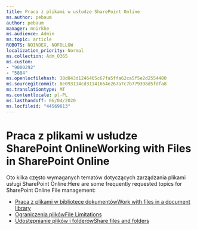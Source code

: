 ```yaml
---
title: Praca z plikami w usłudze SharePoint Online
ms.author: pebaum
author: pebaum
manager: mnirkhe
ms.audience: Admin
ms.topic: article
ROBOTS: NOINDEX, NOFOLLOW
localization_priority: Normal
ms.collection: Adm_O365
ms.custom:
- "9000292"
- "5804"
ms.openlocfilehash: 38d843d1246465c67fa5ffa62ca5f5e2d2554480
ms.sourcegitcommit: 8e093114cd31141664e267a7c7b779398d5fdfa8
ms.translationtype: MT
ms.contentlocale: pl-PL
ms.lasthandoff: 06/04/2020
ms.locfileid: "44569813"
---
```

# <a name="working-with-files-in-sharepoint-online"></a><span data-ttu-id="381e0-102">Praca z plikami w usłudze SharePoint Online</span><span class="sxs-lookup"><span data-stu-id="381e0-102">Working with Files in SharePoint Online</span></span>

<span data-ttu-id="381e0-103">Oto kilka często wymaganych tematów dotyczących zarządzania plikami usługi SharePoint Online:</span><span class="sxs-lookup"><span data-stu-id="381e0-103">Here are some frequently requested topics for SharePoint Online File management:</span></span>

- [<span data-ttu-id="381e0-104">Praca z plikami w bibliotece dokumentów</span><span class="sxs-lookup"><span data-stu-id="381e0-104">Work with files in a document library</span></span>](https://support.microsoft.com/office/a9d89171-1673-4892-9dd2-1ca52037dea2)
- [<span data-ttu-id="381e0-105">Ograniczenia plików</span><span class="sxs-lookup"><span data-stu-id="381e0-105">File Limitations</span></span>](https://support.office.com/article/invalid-file-names-and-file-types-in-onedrive-and-sharepoint-64883a5d-228e-48f5-b3d2-eb39e07630fa)
- [<span data-ttu-id="381e0-106">Udostępnianie plików i folderów</span><span class="sxs-lookup"><span data-stu-id="381e0-106">Share files and folders</span></span>](https://support.office.com/article/share-sharepoint-files-or-folders-1fe37332-0f9a-4719-970e-d2578da4941c)

